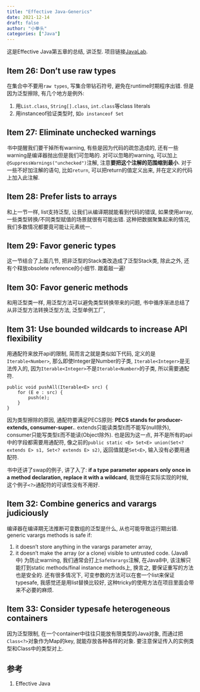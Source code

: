 ```yaml
---
title: "Effective Java-Generics"
date: 2021-12-14
draft: false
author: "小拳头"
categories: ["Java"]
---
```


这是Effective Java第五章的总结, 讲泛型. 项目链接[JavaLab](https://github.com/huanruiz/JavaLab).

## Item 26: Don’t use raw types
在集合中不要用`raw types`, 写集合带钻石符号, 避免在runtime时期程序出错. 但是因为泛型擦除, 有几个地方是例外:
1. 用`List.class`, `String[].class`, `int.class`等class literals
2. 用instanceof验证类型时, 如`o instanceof Set`

## Item 27: Eliminate unchecked warnings
书中提醒我们要干掉所有warning, 有些是因为代码的疏忽造成的, 还有一些warning是编译器抛出但是我们可忽略的. 对可以忽略的warning, 可以加上`@SuppressWarnings("unchecked")`注解, 注意**要把这个注解的范围缩到最小**. 对于一些不好加注解的语句, 比如`return`, 可以把return的值定义出来, 并在定义的代码上加入此注解.

## Item 28: Prefer lists to arrays
和上一节一样, list支持泛型, 让我们从编译期就能看到代码的错误, 如果使用array, 一些类型转换/不同类型赋值的场景就很有可能出错. 这种把数据聚集起来的情况, 我们多数情况都要竟可能让元素统一. 

## Item 29: Favor generic types
这一节结合了上面几节, 把非泛型的Stack类改造成了泛型Stack类, 除此之外, 还有个释放obsolete reference的小细节. 跟着敲一遍!

## Item 30: Favor generic methods
和用泛型类一样, 用泛型方法可以避免类型转换带来的问题, 书中循序渐进总结了从非泛型方法转换泛型方法, 泛型单例工厂, 

## Item 31: Use bounded wildcards to increase API flexibility
用通配符来放开api的限制, 简而言之就是类似如下代码, 定义的是`Iterable<Number>`, 那么即使Integer是Number的子类, `Iterable<Integer>`是无法传入的, 因为`Iterable<Integer>`不是`Iterable<Number>`的子类, 所以需要通配符.
```
public void pushAll(Iterable<E> src) {
    for (E e : src) {
        push(e);
    }
}
```
因为类型擦除的原因, 通配符要满足PECS原则: **PECS stands for producer-extends, consumer-super.**. extends只能读类型`E`而不能写(null除外), consumer只能写类型`E`而不能读(Object除外). 也是因为这一点, 并不是所有的api中的字段都需要用通配符, 像之前的`public static <E> Set<E> union(Set<? extends E> s1, Set<? extends E> s2)`, 返回值就是`Set<E>`, 输入没有必要用通配符.

书中还讲了swap的例子, 讲了入了: **if a type parameter appears only once in a method declaration, replace it with a wildcard**, 我觉得在实际实现的时候, 这个例子`<?>`通配符的可读性没有不用好.

## Item 32: Combine generics and varargs judiciously
编译器在编译期无法推断可变数组的泛型是什么, 从也可能导致运行期出错. generic varargs methods is safe if: 
1. it doesn’t store anything in the varargs parameter array,
2. it doesn’t make the array (or a clone) visible to untrusted code. (Java8中)
为防止warning, 我们通常会打上`SafeVarargs`注解, 在Java8中, 该注解只能打到static methods/final instance methods上, 换言之, 要保证重写的方法也是安全的. 
还有很多情况下, 可变参数的方法可以在套一个list来保证typesafe, 我感觉还是用list替换比较好, 这种tricky的使用方法在项目里面会带来不必要的麻烦.

## Item 33: Consider typesafe heterogeneous containers
因为泛型限制, 在一个container中往往只能放有限类型的Java对象, 而通过把`Class<?>`对象作为Map的key, 就能存放各种各样的对象. 要注意保证传入的实例类型和Class中的类型对上. 

## 参考
1. Effective Java
